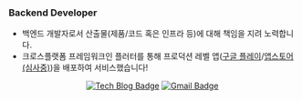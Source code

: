### Backend Developer
- 백엔드 개발자로서 산출물(제품/코드 혹은 인프라 등)에 대해 책임을 지려 노력합니다.
- 크로스플랫폼 프레임워크인 플러터를 통해 프로덕션 레벨 앱([구글 플레이](https://play.google.com/store/apps/details?id=com.crinity.gcloud)/[앱스토어(심사중)]())을 배포하여 서비스했습니다!

<div align=center>
  
[![Tech Blog Badge](https://img.shields.io/badge/-Tech%20blog-black?style=flat-square&logo=tistory)](https://blog.dglee.co.kr)
[![Gmail Badge](https://img.shields.io/badge/-Gmail-d14836?style=flat-square&logo=Gmail&logoColor=white)](mailto:dglee.dev@gmail.com)
</div>
